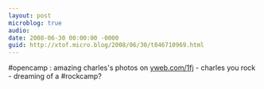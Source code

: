 ```yaml
---
layout: post
microblog: true
audio: 
date: 2008-06-30 00:00:00 -0000
guid: http://xtof.micro.blog/2008/06/30/t846710969.html
---
```

#opencamp : amazing charles's photos on [yweb.com/1fj](http://yweb.com/1fj) - charles you rock - dreaming of a #rockcamp?
